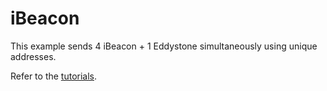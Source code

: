 # iBeacon

This example sends 4 iBeacon + 1 Eddystone simultaneously using unique addresses.

Refer to the [tutorials](https://ingchips.github.io/user_guide/tutorial.html#ibeacon).